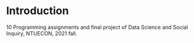 # Introduction
10 Programming assignments and final project of Data Science and Social Inquiry, NTUECON, 2021 fall.
